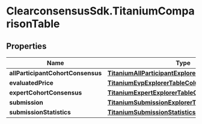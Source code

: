# ClearconsensusSdk.TitaniumComparisonTable

## Properties

Name | Type | Description | Notes
------------ | ------------- | ------------- | -------------
**allParticipantCohortConsensus** | [**TitaniumAllParticipantExplorerTableColumn**](TitaniumAllParticipantExplorerTableColumn.md) |  | [optional] 
**evaluatedPrice** | [**TitaniumEvpExplorerTableColumn**](TitaniumEvpExplorerTableColumn.md) |  | [optional] 
**expertCohortConsensus** | [**TitaniumExpertExplorerTableColumn**](TitaniumExpertExplorerTableColumn.md) |  | [optional] 
**submission** | [**TitaniumSubmissionExplorerTableColumn**](TitaniumSubmissionExplorerTableColumn.md) |  | [optional] 
**submissionStatistics** | [**TitaniumSubmissionStatisticsExplorerTableColumn**](TitaniumSubmissionStatisticsExplorerTableColumn.md) |  | [optional] 


